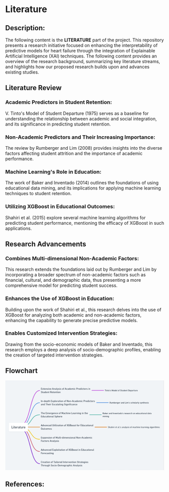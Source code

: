 # Literature

## Description:

The following content is the **LITERATURE** part of the project. This repository presents a research initiative focused on enhancing the interpretability of predictive models for heart failure through the integration of Explainable Artificial Intelligence (XAI) techniques. The following content provides an overview of the research background, summarizing key literature streams, and highlights how our proposed research builds upon and advances existing studies.

## Literature Review

### Academic Predictors in Student Retention:

V. Tinto's Model of Student Departure (1975) serves as a baseline for understanding the relationship between academic and social integration, and its significance in predicting student retention.

### Non-Academic Predictors and Their Increasing Importance:

The review by Rumberger and Lim (2008) provides insights into the diverse factors affecting student attrition and the importance of academic performance.

### Machine Learning's Role in Education:

The work of Baker and Inventado (2014) outlines the foundations of using educational data mining, and its implications for applying machine learning techniques to student retention.

### Utilizing XGBoost in Educational Outcomes:

Shahiri et al. (2015) explore several machine learning algorithms for predicting student performance, mentioning the efficacy of XGBoost in such applications.

## Research Advancements

### Combines Multi-dimensional Non-Academic Factors:
This research extends the foundations laid out by Rumberger and Lim by incorporating a broader spectrum of non-academic factors such as financial, cultural, and demographic data, thus presenting a more comprehensive model for predicting student success.

### Enhances the Use of XGBoost in Education:
Building upon the work of Shahiri et al., this research delves into the use of XGBoost for analyzing both academic and non-academic factors, enhancing the capability to generate precise predictive models.

### Enables Customized Intervention Strategies:
Drawing from the socio-economic models of Baker and Inventado, this research employs a deep analysis of socio-demographic profiles, enabling the creation of targeted intervention strategies.

## Flowchart
<img src="Flowchart.png" alt="Flowchart">

## References:
